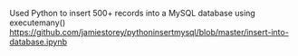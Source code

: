 Used Python to insert 500+ records into a MySQL database using executemany()  
https://github.com/jamiestorey/pythoninsertmysql/blob/master/insert-into-database.ipynb
